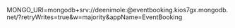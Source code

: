 MONGO_URI=mongodb+srv://deenimole:@eventbooking.kios7gx.mongodb.net/?retryWrites=true&w=majority&appName=EventBooking
